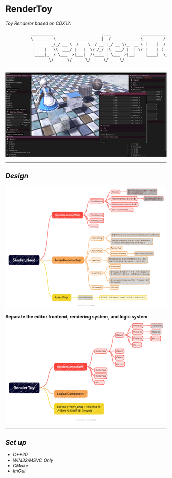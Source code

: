 # RenderToy
*Toy Renderer based on CDX12.*

```txt
           __________                     .___             ___________             
           \______   \  ____    ____    __| _/ ____ _______\__    ___/____  ___.__.
            |       _/_/ __ \  /    \  / __ |_/ __ \\_  __ \ |    |  /  _ \<   |  |
            |    |   \\  ___/ |   |  \/ /_/ |\  ___/ |  | \/ |    | (  <_> )\___  |
            |____|_  / \___  >|___|  /\____ | \___  >|__|    |____|  \____/ / ____|
                   \/      \/      \/      \/     \/                        \/     
```


<br/>

<img src="docs/images/show0.png">

---
## ***Design***

<img src="docs/images/Shader_Need.png">

<br/>

**Separate the editor frontend, rendering system, and logic system**
<img src="docs/images/RenderToy_H.png">

---

## ***Set up***

* *C++20*
* *WIN32/MSVC Only*
* *CMake*
* *ImGui*
